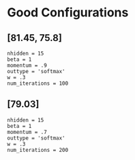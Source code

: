 # Good Configurations

## [81.45, 75.8]

    nhidden = 15
    beta = 1
    momentum = .9
    outtype = 'softmax'
    w = .3
    num_iterations = 100

## [79.03]

    nhidden = 15
    beta = 1
    momentum = .7
    outtype = 'softmax'
    w = .3
    num_iterations = 200